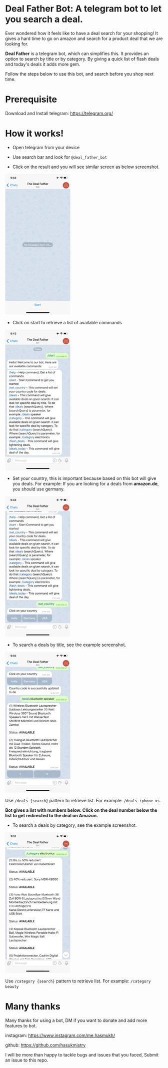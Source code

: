 # Deal Father Bot: A telegram bot to let you search a deal.
Ever wondered how it feels like to have a deal search for your shopping! It gives a hard time to go on amazon and search for a product deal that we are looking for.

**Deal Father** is a telegram bot, which can simplifies this. It provides an option to search by title or by category. By giving a quick list of flash deals and today's deals it adds more gem.

Follow the steps below to use this bot, and search before you shop next time.

# Prerequisite

Download and Install telegram: https://telegram.org/

# How it works!

- Open telegram from your device

- Use search bar and look for ```@deal_father_bot```

- Click on the result and you will see similar screen as below screenshot.

![Initial screen](./assets/IMG_1029.jpg "Initial screen")

- Click on start to retrieve a list of available commands

![Starting a bot](./assets/IMG_1030.jpg "Starting a bot")

- Set your country, this is important because based on this bot will give you deals. For example: If you are looking for a deals from **amazon.de**, you should use germany.

![Setting a country](./assets/IMG_1031.jpg "Setting a country")

- To search a deals by title, see the example screenshot.

![Search a deal](./assets/IMG_1032.jpg "Search a deal")

Use ```/deals {search}``` pattern to retrieve list. For example: ```/deals iphone xs```.

**Bot gives a list with numbers below. Click on the deal number below the list to get redirected to the deal on Amazon.**

- To search a deals by category, see the example screenshot.

![Search a deal by category](./assets/IMG_1033.jpg "Search a deal by category")

Use ```/category {search}``` pattern to retrieve list. For example: ```/category beauty```

# Many thanks

Many thanks for using a bot, DM if you want to donate and  add more features to bot.

instagram: https://www.instagram.com/me.hasmukh/

github: https://github.com/hasukmistry

I will be more than happy to tackle bugs and issues that you faced, Submit an issue to this repo.